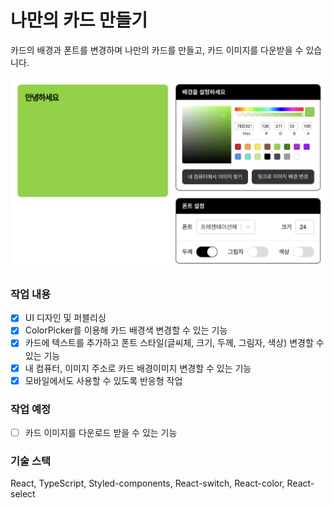 # 나만의 카드 만들기

카드의 배경과 폰트를 변경하며 나만의 카드를 만들고, 카드 이미지를 다운받을 수 있습니다.

<img src="./sample.png" alt="카드 커스텀 화면"/>

### 작업 내용

- [x] UI 디자인 및 퍼블리싱
- [x] ColorPicker를 이용해 카드 배경색 변경할 수 있는 기능
- [x] 카드에 텍스트를 추가하고 폰트 스타일(글씨체, 크기, 두께, 그림자, 색상) 변경할 수 있는 기능
- [x] 내 컴퓨터, 이미지 주소로 카드 배경이미지 변경할 수 있는 기능
- [x] 모바일에서도 사용할 수 있도록 반응형 작업

### 작업 예정

- [ ] 카드 이미지를 다운로드 받을 수 있는 기능

### 기술 스택

React, TypeScript, Styled-components, React-switch, React-color, React-select
